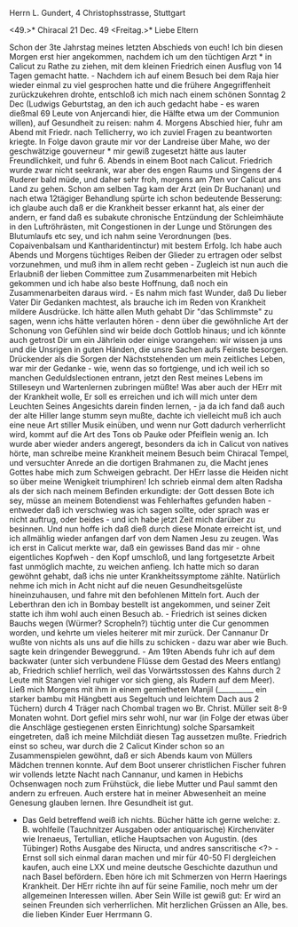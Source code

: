 Herrn L. Gundert, 4 Christophsstrasse, Stuttgart

<49.>* Chiracal 21 Dec. 49
 <Freitag.>*
Liebe Eltern

Schon der 3te Jahrstag meines letzten Abschieds von euch! Ich bin diesen Morgen erst hier angekommen, nachdem ich um den tüchtigen Arzt <Buchanan>* in Calicut zu Rathe zu ziehen, mit dem kleinen Friedrich einen Ausflug von 14 Tagen gemacht hatte. - Nachdem ich auf einem Besuch bei dem Raja hier wieder einmal zu viel gesprochen hatte und die frühere Angegriffenheit zurückzukehren drohte, entschloß ich mich nach einem schönen Sonntag 2 Dec (Ludwigs Geburtstag, an den ich auch gedacht habe - es waren dießmal 69 Leute von Anjercandi hier, die Hälfte etwa um der Communion willen), auf Gesundheit zu reisen: nahm 4. Morgens Abschied hier, fuhr am Abend mit Friedr. nach Tellicherry, wo ich zuviel Fragen zu beantworten kriegte. In Folge davon graute mir vor der Landreise über Mahe, wo der geschwätzige gouverneur <Hayes>* mir gewiß zugesetzt hätte aus lauter Freundlichkeit, und fuhr 6. Abends in einem Boot nach Calicut. Friedrich wurde zwar nicht seekrank, war aber des engen Raums und Singens der 4 Ruderer bald müde, und daher sehr froh, morgens am 7ten vor Calicut ans Land zu gehen. Schon am selben Tag kam der Arzt (ein Dr Buchanan) und nach etwa 12tägiger Behandlung spürte ich schon bedeutende Besserung: ich glaube auch daß er die Krankheit besser erkannt hat, als einer der andern, er fand daß es subakute chronische Entzündung der Schleimhäute in den Luftröhrästen, mit Congestionen in der Lunge und Störungen des Blutumlaufs etc sey, und ich nahm seine Verordnungen (bes. Copaivenbalsam und Kantharidentinctur) mit bestem Erfolg. Ich habe auch Abends und Morgens tüchtiges Reiben der Glieder zu ertragen oder selbst vorzunehmen, und muß ihm in allem recht geben - Zugleich ist nun auch die Erlaubniß der lieben Committee zum Zusammenarbeiten mit Hebich gekommen und ich habe also beste Hoffnung, daß noch ein Zusammenarbeiten daraus wird. - Es nahm mich fast Wunder, daß Du lieber Vater Dir Gedanken machtest, als brauche ich im Reden von Krankheit mildere Ausdrücke. Ich hätte allen Muth gehabt Dir "das Schlimmste" zu sagen, wenn ichs hätte verlauten hören - denn über die gewöhnliche Art der Schonung von Gefühlen sind wir beide doch Gottlob hinaus; und ich könnte auch getrost Dir um ein Jährlein oder einige vorangehen: wir wissen ja uns und die Unsrigen in guten Händen, die unsre Sachen aufs Feinste besorgen. Drückender als die Sorgen der Nächststehenden um mein zeitliches Leben, war mir der Gedanke - wie, wenn das so fortgienge, und ich weil ich so manchen Geduldslectionen entrann, jetzt den Rest meines Lebens im Stilleseyn und Wartenlernen zubringen müßte! Was aber auch der HErr mit der Krankheit wolle, Er soll es erreichen und ich will mich unter dem Leuchten Seines Angesichts darein finden lernen, - ja da ich fand daß auch der alte Hiller lange stumm seyn mußte, dachte ich vielleicht muß ich auch eine neue Art stiller Musik einüben, und wenn nur Gott dadurch verherrlicht wird, kommt auf die Art des Tons ob Pauke oder Pfeiflein wenig an. Ich wurde aber wieder anders angeregt, besonders da ich in Calicut von natives hörte, man schreibe meine Krankheit meinem Besuch beim Chiracal Tempel, und versuchter Anrede an die dortigen Brahmanen zu, die Macht jenes Gottes habe mich zum Schweigen gebracht. Der HErr lasse die Heiden nicht so über meine Wenigkeit triumphiren! Ich schrieb einmal dem alten Radsha als der sich nach meinem Befinden erkundigte: der Gott dessen Bote ich sey, müsse an meinem Botendienst was Fehlerhaftes gefunden haben - entweder daß ich verschwieg was ich sagen sollte, oder sprach was er nicht auftrug, oder beides - und ich habe jetzt Zeit mich darüber zu besinnen. Und nun hoffe ich daß dieß durch diese Monate erreicht ist, und ich allmählig wieder anfangen darf von dem Namen Jesu zu zeugen. Was ich erst in Calicut merkte war, daß ein gewisses Band das mir - ohne eigentliches Kopfweh - den Kopf umschloß, und lang fortgesetzte Arbeit fast unmöglich machte, zu weichen anfieng. Ich hatte mich so daran gewöhnt gehabt, daß ichs nie unter Krankheitssymptome zählte. Natürlich nehme ich mich in Acht nicht auf die neuen Gesundheitsgelüste hineinzuhausen, und fahre mit den befohlenen Mitteln fort. Auch der Leberthran den ich in Bombay bestellt ist angekommen, und seiner Zeit statte ich ihm wohl auch einen Besuch ab. - Friedrich ist seines dicken Bauchs wegen (Würmer? Scropheln?) tüchtig unter die Cur genommen worden, und kehrte um vieles heiterer mit mir zurück. Der Cannanur Dr wußte von nichts als uns auf die hills zu schicken - dazu war aber wie Buch. sagte kein dringender Beweggrund. - Am 19ten Abends fuhr ich auf dem backwater (unter sich verbundene Flüsse dem Gestad des Meers entlang) ab, Friedrich schlief herrlich, weil das Vorwärtsstossen des Kahns durch 2 Leute mit Stangen viel ruhiger vor sich gieng, als Rudern auf dem Meer). Ließ mich Morgens mit ihm in einem gemietheten Manjil (__________ ein starker bambu mit Hängbett aus Segeltuch und leichtem Dach aus 2 Tüchern) durch 4 Träger nach Chombal tragen wo Br. Christ. Müller seit 8-9 Monaten wohnt. Dort gefiel mirs sehr wohl, nur war (in Folge der etwas über die Anschläge gestiegenen ersten Einrichtung) solche Sparsamkeit eingetreten, daß ich meine Milchdiät diesen Tag aussetzen mußte. Friedrich einst so scheu, war durch die 2 Calicut Kinder schon so an Zusammenspielen gewöhnt, daß er sich Abends kaum von Müllers Mädchen <einer Marie> trennen konnte. Auf dem Boot unserer christlichen Fischer fuhren wir vollends letzte Nacht nach Cannanur, und kamen in Hebichs Ochsenwagen noch zum Frühstück, die liebe Mutter und Paul sammt den andern zu erfreuen. Auch erstere hat in meiner Abwesenheit an meine Genesung glauben lernen. Ihre Gesundheit ist gut.

- Das Geld betreffend weiß ich nichts. Bücher hätte ich gerne welche: z. B. wohlfeile (Tauchnitzer Ausgaben oder antiquarische) Kirchenväter wie Irenaeus, Tertullian, etliche Hauptsachen von Augustin. (des Tübinger) Roths Ausgabe des Niructa, und andres sanscritische <?> - Ernst soll sich einmal daran machen und mir für 40-50 Fl dergleichen kaufen, auch eine LXX und meine deutsche Geschichte dazuthun und nach Basel befördern. Eben höre ich mit Schmerzen von Herrn Haerings Krankheit. Der HErr richte ihn auf für seine Familie, noch mehr um der allgemeinen Interessen willen. Aber Sein Wille ist gewiß gut: Er wird an seinen Freunden sich verherrlichen. Mit herzlichen Grüssen an Alle, bes. die lieben Kinder
 Euer Herrmann G.

